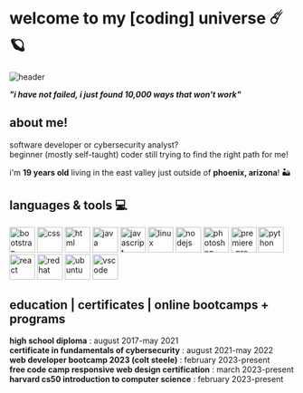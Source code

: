 # welcome to my [coding] universe ☄️🪐
![header](https://capsule-render.vercel.app/api?type=wave&color=gradient&height=200&section=header&text=welcome%20to%20my%20[coding]%20universe&fontSize=50&animation=twinkling)

***"i have not failed, i just found 10,000 ways that won't work"***

<!-- figure out how to add currently listening to spotify stats & github stats

<p>about me!</p>
[![spotify-github-profile](https://spotify-github-profile.vercel.app/api/view?uid=2o9uq4wychz2lhc5z2nmvu934&cover_image=true&theme=natemoo-re&show_offline=false&background_color=121212&interchange=false&bar_color=53b14f&bar_color_cover=false)](https://github.com/kittinan/spotify-github-profile) 

-->
## about me!
software developer or cybersecurity analyst?  
beginner (mostly self-taught) coder still trying to find the right path for me!

i'm **19 years old** living in the east valley just outside of **phoenix, arizona**! 🏜️


<h2>
  languages & tools 💻
  </h2>
  <p align="left">
  <img src="https://cdn.jsdelivr.net/gh/devicons/devicon/icons/bootstrap/bootstrap-original.svg" alt="bootstrap" width="45" height="45"/>
  <img src="https://cdn.jsdelivr.net/gh/devicons/devicon/icons/css3/css3-original.svg" alt="css" width="45" height="45" />
  <img src="https://cdn.jsdelivr.net/gh/devicons/devicon/icons/html5/html5-plain-wordmark.svg" alt="html" width="45" height="45" />
  <img src="https://cdn.jsdelivr.net/gh/devicons/devicon/icons/java/java-original.svg" alt="java" width="45" height="45" />
  <img src="https://cdn.jsdelivr.net/gh/devicons/devicon/icons/javascript/javascript-original.svg" alt="javascript" width="45" height="45" />
  <img src="https://cdn.jsdelivr.net/gh/devicons/devicon/icons/linux/linux-original.svg" alt="linux" width="45" height="45" />
  <img src="https://cdn.jsdelivr.net/gh/devicons/devicon/icons/nodejs/nodejs-original.svg" alt="nodejs" width="45" height="45" />
  <img src="https://cdn.jsdelivr.net/gh/devicons/devicon/icons/photoshop/photoshop-plain.svg" alt="photoshop" width="45" height="45" />
  <img src="https://cdn.jsdelivr.net/gh/devicons/devicon/icons/premierepro/premierepro-plain.svg" alt="premiere-pro" width="45" height="45"/>
  <img src="https://cdn.jsdelivr.net/gh/devicons/devicon/icons/python/python-original.svg" alt="python" width="45" height="45"/>
  <img src="https://cdn.jsdelivr.net/gh/devicons/devicon/icons/react/react-original.svg" alt="react" width="45" height="45" />
  <img src="https://cdn.jsdelivr.net/gh/devicons/devicon/icons/redhat/redhat-original.svg" alt="redhat" width="45" height="45" />
  <img src="https://cdn.jsdelivr.net/gh/devicons/devicon/icons/ubuntu/ubuntu-plain.svg" alt="ubuntu" width="45" height="45" />
  <img src="https://cdn.jsdelivr.net/gh/devicons/devicon/icons/vscode/vscode-original.svg" alt="vscode" width="45" height="45" />
  </p>


education | certificates | online bootcamps + programs
--
__high school diploma__ : august 2017-may 2021  
__certificate in fundamentals of cybersecurity__ : august 2021-may 2022  
__web developer bootcamp 2023 (colt steele)__ : february 2023-present  
__free code camp responsive web design certification__ : march 2023-present  
__harvard cs50 introduction to computer science__ : february 2023-present  




<!--
**matchajoon/matchajoon** is a ✨ _special_ ✨ repository because its `README.md` (this file) appears on your GitHub profile.

Here are some ideas to get you started:

- 🔭 I’m currently working on ...
- 🌱 I’m currently learning ...
- 👯 I’m looking to collaborate on ...
- 🤔 I’m looking for help with ...
- 💬 Ask me about ...
- 📫 How to reach me: ...
- 😄 Pronouns: ...
- ⚡ Fun fact: ...
-->
